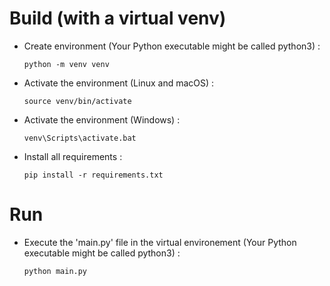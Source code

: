 # Build (with a virtual venv)

* Create environment (Your Python executable might be called python3) :
    ```
    python -m venv venv
    ```
* Activate the environment (Linux and macOS) :
    ```
    source venv/bin/activate
    ```

* Activate the environment (Windows) :
    ```
    venv\Scripts\activate.bat
    ```

* Install all requirements :
    ```
    pip install -r requirements.txt
    ```

# Run

* Execute the 'main.py' file in the virtual environement (Your Python executable might be called python3) :
    ```
    python main.py
    ```